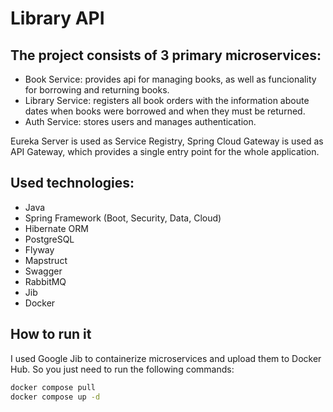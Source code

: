 # Library API
## The project consists of 3 primary microservices:
- Book Service: provides api for managing books, as well as funcionality for borrowing and returning books.
- Library Service: registers all book orders with the information aboute dates when books were borrowed and when they must be returned.
- Auth Service: stores users and manages authentication.

Eureka Server is used as Service Registry, Spring Cloud Gateway is used as API Gateway, which provides a single entry point for the whole application.

## Used technologies:
- Java
- Spring Framework (Boot, Security, Data, Cloud)
- Hibernate ORM
- PostgreSQL
- Flyway
- Mapstruct
- Swagger
- RabbitMQ
- Jib
- Docker

## How to run it
I used Google Jib to containerize microservices and upload them to Docker Hub. So you just need to run the following commands:
```sh
docker compose pull
docker compose up -d
```